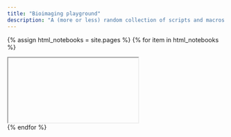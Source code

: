 ```yaml
---
title: "Bioimaging playground"
description: "A (more or less) random collection of scripts and macros."
---
```

{% assign html_notebooks = site.pages %}
{% for item in html_notebooks %}
<div class="embed-responsive">
  <iframe class="embed-responsive-item" source="{{ item.url | prepend: site.baseurl }}"></iframe>
</div>
{% endfor %}
